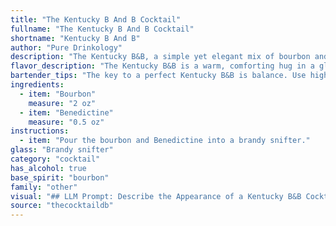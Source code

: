 ```yaml
---
title: "The Kentucky B And B Cocktail"
fullname: "The Kentucky B And B Cocktail"
shortname: "Kentucky B And B"
author: "Pure Drinkology"
description: "The Kentucky B&B, a simple yet elegant mix of bourbon and Benedictine, belongs to the After Dinner cocktail family.  This cocktail is a classic Southern American creation, popularized in the mid-20th century by the legendary bartender,  The  Jim Meehan of the New York City bar, PDT. "
flavor_description: "The Kentucky B&B is a warm, comforting hug in a glass. The bourbon's robust character blends beautifully with Benedictine's sweet, herbal notes, creating a complex and balanced flavor profile. Expect notes of honey, spice, and a touch of citrus, all wrapped in a smooth, velvety finish. It's the perfect sipper for a chilly evening or a cozy night in. "
bartender_tips: "The key to a perfect Kentucky B&B is balance. Use high-quality bourbon and Benedictine for the best flavor. Start with a 2:1 ratio of bourbon to Benedictine, then adjust to your taste. Chill the ingredients beforehand for a smoother drink. Stir well with ice to chill and dilute, but don't over-dilute. Garnish with a lemon twist or a brandied cherry. Enjoy responsibly! "
ingredients:
  - item: "Bourbon"
    measure: "2 oz"
  - item: "Benedictine"
    measure: "0.5 oz"
instructions:
  - item: "Pour the bourbon and Benedictine into a brandy snifter."
glass: "Brandy snifter"
category: "cocktail"
has_alcohol: true
base_spirit: "bourbon"
family: "other"
visual: "## LLM Prompt: Describe the Appearance of a Kentucky B&B CocktailImagine a Kentucky B&B cocktail, freshly made. Describe its appearance in detail, focusing on:* **Color:**  Is it a deep amber, a lighter gold, or something in between? Does it have any hints of red or green?* **Clarity:** Is it crystal clear, slightly cloudy, or do you see any sediments?* **Texture:** Is it smooth and silky, or does it have a slightly oily appearance?* **Garnish:**  What garnish, if any, is used to accentuate the drink? What effect does the garnish have on the overall visual appeal?**Bonus:** * Does the drink have any interesting visual effects, such as a slight shimmer or a noticeable head?* Does the color of the glass or the light source affect the appearance of the cocktail?**Remember, you are a seasoned mixologist. Your description should be vivid and evocative, painting a clear picture of what a Kentucky B&B cocktail looks like.** "
source: "thecocktaildb"
---
```


